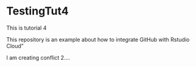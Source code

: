 # TestingTut4

This is tutorial 4

This repository is an example about how to integrate GitHub with Rstudio Cloud”

I am creating conflict  2.... 

